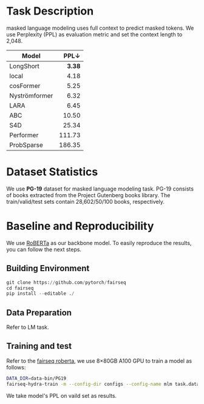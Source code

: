 # Task Description
masked language modeling uses full context to predict masked tokens.
We use Perplexity (PPL) as evaluation metric and set the context length to 2,048.

<div align="center">

Model        | PPL↓
---------    | ---:
LongShort    | **3.38**
local        | 4.18
cosFormer    | 5.25
Nyströmformer| 6.32
LARA	       | 6.45
ABC	         | 10.50
S4D          | 25.34
Performer    | 111.73
ProbSparse	 | 186.35

</div>

# Dataset Statistics
We use **PG-19** dataset for masked language modeling task. PG-19 consists of books extracted from the Project Gutenberg books library. The train/valid/test sets contain 28,602/50/100 books, respectively. 

# Baseline and Reproducibility
We use [RoBERTa](https://github.com/facebookresearch/fairseq/tree/main/examples/language_model) as our backbone model. To easily reproduce the results, you can follow the next steps.

## Building Environment
```python
git clone https://github.com/pytorch/fairseq
cd fairseq
pip install --editable ./
```

## Data Preparation
Refer to LM task. 

## Training and test
Refer to the [fairseq roberta](https://github.com/facebookresearch/fairseq/blob/main/examples/roberta/README.pretraining.md), we use 8×80GB A100 GPU to train a model as follows: 
```bash
DATA_DIR=data-bin/PG19
fairseq-hydra-train -m --config-dir configs --config-name mlm task.data=$DATA_DIR
```
We take model's PPL on vaild set as results.
